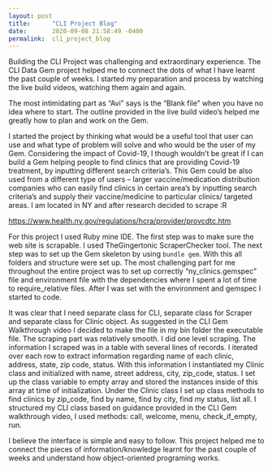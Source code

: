 ```yaml
---
layout: post
title:      "CLI Project Blog"
date:       2020-09-08 21:58:49 -0400
permalink:  cli_project_blog
---
```



Building the CLI Project was challenging and extraordinary experience. The CLI Data Gem project helped me to connect the dots of what I have learnt the past couple of weeks. I started my preparation and process by watching the live build videos, watching them again and again. 


The most intimidating part as “Avi” says is the “Blank file” when you have no idea where to start. The outline provided in the live build video’s helped me greatly how to plan and work on the Gem. 


I started the project by thinking what would be a useful tool that user can use and what type of problem will solve and who would be the user of my Gem. Considering the impact of Covid-19, I though wouldn’t be great if I can build a Gem helping people to find clinics that are providing Covid-19 treatment, by inputting different search criteria’s. This Gem could be also used from a different type of users – larger vaccine/medication distribution companies who can easily find clinics in certain area’s by inputting search criteria’s and supply their vaccine/medicine to particular clinics/ targeted areas. I am located in NY and after research decided to scrape :R

https://www.health.ny.gov/regulations/hcra/provider/provcdtc.htm

For this project I used Ruby mine IDE. The first step was to make sure the web site is scrapable. I used TheGingertonic ScraperChecker tool.  The next step was to set up the Gem skeleton by using `bundle gem`. With this all folders and structure were set up. The most challenging part for me throughout the entire project was to set up correctly “ny_clinics.gemspec” file and environment file with the dependencies  where I spent a lot of time to require_relative files.  After I was set with the environment and gemspec I started to code.


It was clear that I need separate class for CLI, separate class for Scraper and separate class for Clinic object. As suggested in the CLI Gem Walkthrough video I decided to make the file in my bin folder the executable file.
The scraping part was relatively smooth. I did one level scraping. The information I scraped was in a table with several lines of records. I iterated over each row to extract information regarding name of each clinic, address, state, zip code, status. With this information I instantiated my Clinic class and initialized with name, street address, city, zip_code, status. I set up the class variable to empty array and stored the instances inside of this array at time of initialization.   Under the Clinic class I set up class methods to find clinics by zip_code, find by name, find by city, find my status, list all.
I structured my CLI class based on guidance provided in the CLI Gem walkthrough video, I used methods: call, welcome, menu, check_if_empty, run.


I believe the interface is simple and easy to follow. This project helped me to connect the pieces of information/knowledge learnt for the past couple of weeks and understand how object-oriented programing works.

